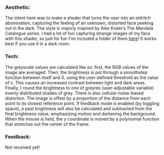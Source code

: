 ### Aesthetic:
The intent here was to make a shader that turns the user into an eldritch abomination, capturing the feeling of an unknown, distorted face peeking out in the dark. The style is majorly inspired by Alex Kister’s The Mandela Catalogue series. I had a lot of fun capturing strange images of my face with this shader, so just for fun I’ve included a folder of them [here](https://github.com/StinkyMilo/IMGD4099/tree/main/Assignment2/Images)! It works best if you use it in a dark room.

### Tech:
The greyscale values are calculated like so: first, the RGB values of the image are averaged. Then, the brightness is put through a smoothstep function between itself and 0, using the user-defined threshold as the value of x. This causes an increased contrast between light and dark areas. Finally, I round the brightness to one of greyres (user-adjustable variable) evenly distributed shades of grey. There is also cellular-noise-based distortion. The image is offset by a proportion of the distance from each point to its closest reference point. If feedback mode is enabled (by toggling space), a past brightness will also be calculated and subtracted from the final brightness value, emphasizing motion and darkening the background. When the mouse is held, the y coordinate is moved by a polynomial function that stretches out the center of the frame.

### Feedback:
Not received yet!